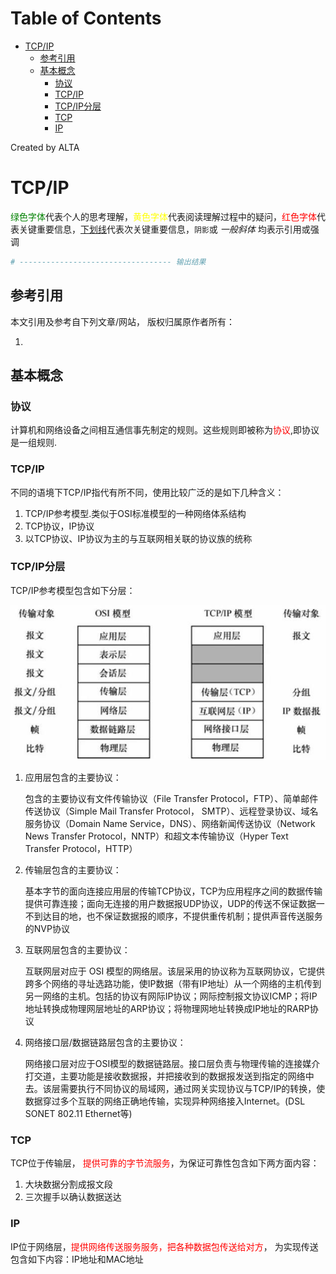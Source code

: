 
Table of Contents
=================

   * [TCP/IP](#tcpip)
      * [参考引用](#参考引用)
      * [基本概念](#基本概念)
         * [协议](#协议)
         * [TCP/IP](#tcpip-1)
         * [TCP/IP分层](#tcpip分层)
         * [TCP](#tcp)
         * [IP](#ip)

Created by ALTA
# TCP/IP  
<font color=#008000>绿色字体</font>代表个人的思考理解，<font color=Yellow>黄色字体</font>代表阅读理解过程中的疑问，<font color=Red>红色字体</font>代表关键重要信息，<u>下划线</u>代表次关键重要信息，`阴影`或 *一般斜体* 均表示引用或强调 

```python
# ---------------------------------- 输出结果
```

## 参考引用  

本文引用及参考自下列文章/网站， 版权归属原作者所有：

1.   

   

## 基本概念  

### 协议  

计算机和网络设备之间相互通信事先制定的规则。这些规则即被称为<font color=Red>协议</font>,即协议是一组规则.

### TCP/IP  

不同的语境下TCP/IP指代有所不同，使用比较广泛的是如下几种含义：

1. TCP/IP参考模型.类似于OSI标准模型的一种网络体系结构
2. TCP协议，IP协议
3. 以TCP协议、IP协议为主的与互联网相关联的协议族的统称

### TCP/IP分层  

TCP/IP参考模型包含如下分层：

![](../../pics/osi_tcp_ip.jpeg)

1. 应用层包含的主要协议：

   包含的主要协议有文件传输协议（File Transfer Protocol，FTP）、简单邮件传送协议（Simple Mail Transfer Protocol， SMTP）、远程登录协议、域名服务协议（Domain Name Service，DNS）、网络新闻传送协议（Network News Transfer Protocol，NNTP）和超文本传输协议（Hyper Text Transfer Protocol，HTTP）

2. 传输层包含的主要协议：

   基本字节的面向连接应用层的传输TCP协议，TCP为应用程序之间的数据传输提供可靠连接；面向无连接的用户数据报UDP协议，UDP的传送不保证数据一不到达目的地，也不保证数据报的顺序，不提供重传机制；提供声音传送服务的NVP协议

3. 互联网层包含的主要协议：

   互联网层对应于 OSI 模型的网络层。该层采用的协议称为互联网协议，它提供跨多个网络的寻址选路功能，使IP数据（带有IP地址）从一个网络的主机传到另一网络的主机。包括的协议有网际IP协议；网际控制报文协议ICMP；将IP地址转换成物理网层地址的ARP协议；将物理网地址转换成IP地址的RARP协议

4. 网络接口层/数据链路层包含的主要协议：

   网络接口层对应于OSI模型的数据链路层。接口层负责与物理传输的连接媒介打交道，主要功能是接收数据报，并把接收到的数据报发送到指定的网络中去。该层需要执行不同协议的局域网，通过网关实现协议与TCP/IP的转换，使数据穿过多个互联的网络正确地传输，实现异种网络接入Internet。(DSL SONET 802.11 Ethernet等)

### TCP  

TCP位于传输层， <font color=Red>提供可靠的字节流服务</font>，为保证可靠性包含如下两方面内容：

1. 大块数据分割成报文段
2. 三次握手以确认数据送达



### IP  

IP位于网络层，<font color=Red>提供网络传送服务服务，把各种数据包传送给对方</font>， 为实现传送包含如下内容：IP地址和MAC地址